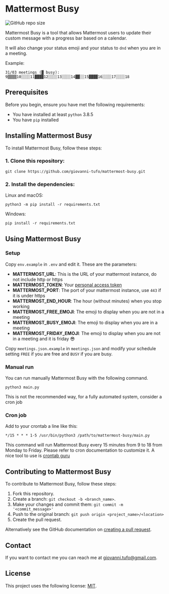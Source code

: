 # Mattermost Busy

<!--- These are examples. See https://shields.io for others or to customize this set of shields. You might want to include dependencies, project status and licence info here --->
![GitHub repo size](https://img.shields.io/github/languages/code-size/giovanni-tufo/mattermost-busy)

Mattermost Busy is a tool that allows Mattermost users to update their custom message with a progress bar based on a calendar.

It will also change your status emoji and your status to `dnd` when you are in a meeting.

Example:
```
31/03 meetings (▓ busy): 9▒▒▒▒10░░░░11▓▓▓▓12░░░░13░░░░14▓▓░░15▓▓▓▓16░░░░17░░░░18
```

## Prerequisites

Before you begin, ensure you have met the following requirements:
* You have installed at least `python` 3.8.5
* You have `pip` installed

## Installing Mattermost Busy

To install Mattermost Busy, follow these steps:

### 1. Clone this repository:
```shell
git clone https://github.com/giovanni-tufo/mattermost-busy.git
```

### 2. Install the dependencies:

Linux and macOS:
```shell
python3 -m pip install -r requirements.txt
```

Windows:
```
pip install -r requirements.txt
```
## Using Mattermost Busy

### Setup

Copy `env.example` in `.env` and edit it. These are the parameters:

* **MATTERMOST_URL**: This is the URL of your mattermost instance, do not include http or https
* **MATTERMOST_TOKEN**: Your [personal access token](https://docs.mattermost.com/developer/personal-access-tokens.html)
* **MATTERMOST_PORT**: The port of your mattermost instance, use `443` if it is under https
* **MATTERMOST_END_HOUR**: The hour (without minutes) when you stop working
* **MATTERMOST_FREE_EMOJI**: The emoji to display when you are not in a meeting
* **MATTERMOST_BUSY_EMOJI**: The  emoji to display when you are in a meeting
* **MATTERMOST_FRIDAY_EMOJI**: The emoji to display when you are not in a meeting and it is friday :sunglasses:

Copy `meetings.json.example` in `meetings.json` and modify your schedule setting `FREE` if you are free and `BUSY` if 
you are busy.

### Manual run

You can run manually Mattermost Busy with the following command.
```
python3 main.py
```
This is not the recommended way, for a fully automated system, consider a cron job

### Cron job

Add to your crontab a line like this:
```
*/15 * * * 1-5 /usr/bin/python3 /path/to/mattermost-busy/main.py
```

This command will run Mattermost Busy every 15 minutes from 9 to 18 from Monday to Friday. Please refer to cron 
documentation to customize it. A nice tool to use is [crontab guru](https://crontab.guru/) 

## Contributing to Mattermost Busy
To contribute to Mattermost Busy, follow these steps:

1. Fork this repository.
2. Create a branch: `git checkout -b <branch_name>`.
3. Make your changes and commit them: `git commit -m '<commit_message>'`
4. Push to the original branch: `git push origin <project_name>/<location>`
5. Create the pull request.

Alternatively see the GitHub documentation on [creating a pull request](https://help.github.com/en/github/collaborating-with-issues-and-pull-requests/creating-a-pull-request).

## Contact

If you want to contact me you can reach me at <giovanni.tufo@gmail.com>.

## License

This project uses the following license: [MIT](LICENSE.md).